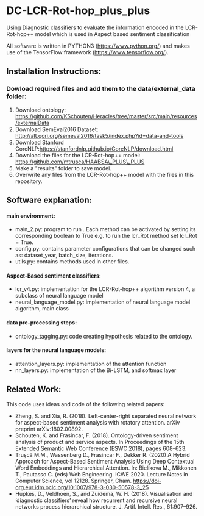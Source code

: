 # DC-LCR-Rot-hop_plus_plus
Using Diagnostic classifiers to evaluate the information encoded in the LCR-Rot-hop++ model which is used in Aspect based sentiment classification


All software is written in PYTHON3 (https://www.python.org/) and makes use of the TensorFlow framework (https://www.tensorflow.org/).


## Installation Instructions:
### Dowload required files and add them to the data/external_data folder:
1. Download ontology: https://github.com/KSchouten/Heracles/tree/master/src/main/resources/externalData
2. Download SemEval2016 Dataset: http://alt.qcri.org/semeval2016/task5/index.php?id=data-and-tools
3. Download Stanford CoreNLP:https://stanfordnlp.github.io/CoreNLP/download.html
4. Download the files for the LCR-Rot-hop++ model: https://github.com/mtrusca/HAABSA\_PLUS\_PLUS
5. Make a "results" folder to save model.
6. Overwrite any files from the LCR-Rot-hop++ model with the files in this repository.

## Software explanation:
#### main environment:
- main_2.py: program to run . Each method can be activated by setting its corresponding boolean to True e.g. to run the lcr_Rot method set lcr_Rot = True.
- config.py: contains parameter configurations that can be changed such as: dataset_year, batch_size, iterations.
- utils.py: contains methods used in other files.
#### Aspect-Based sentiment classifiers:
- lcr_v4.py:  implementation for the LCR-Rot-hop++ algorithm version 4, a subclass of neural language model
- neural_language_model.py: implementation of neural language model algorithm, main class
#### data pre-processing steps:
- ontology_tagging.py: code creating hypothesis related to the ontology.
#### layers for the neural language models:
- attention_layers.py: implementation of the attention function
- nn_layers.py: implementation of the Bi-LSTM, and softmax layer



## Related Work: ##
This code uses ideas and code of the following related papers:
- Zheng, S. and Xia, R. (2018). Left-center-right separated neural network for aspect-based sentiment analysis with rotatory attention. arXiv preprint arXiv:1802.00892.
- Schouten, K. and Frasincar, F. (2018). Ontology-driven sentiment analysis of product and service aspects. In Proceedings of the 15th Extended Semantic Web Conference (ESWC 2018), pages 608–623.
- Truşcǎ M.M., Wassenberg D., Frasincar F., Dekker R. (2020) A Hybrid Approach for Aspect-Based Sentiment Analysis Using Deep Contextual Word Embeddings and Hierarchical Attention. In: Bielikova M., Mikkonen T., Pautasso C. (eds) Web Engineering. ICWE 2020. Lecture Notes in Computer Science, vol 12128. Springer, Cham. https://doi-org.eur.idm.oclc.org/10.1007/978-3-030-50578-3_25
- Hupkes, D., Veldhoen, S., and Zuidema, W. H. (2018). Visualisation and ’diagnostic classifiers’ reveal how recurrent and recursive neural networks process hierarchical structure. J. Artif. Intell. Res., 61:907–926.
